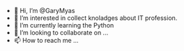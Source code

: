 - 👋 Hi, I’m @GaryMyas
- 👀 I’m interested in collect knoladges about IT profession.
- 🌱 I’m currently learning the Python
- 💞️ I’m looking to collaborate on ...
- 📫 How to reach me ...

<!---
GaryMyas/GaryMyas is a ✨ special ✨ repository because its `README.md` (this file) appears on your GitHub profile.
You can click the Preview link to take a look at your changes.
--->
